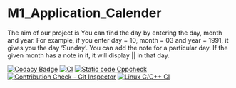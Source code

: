 # M1_Application_Calender

 The aim of our project is You can find the day by entering the day, month and year. For example, if you enter day = 10, month = 03 and year = 1991, it gives you the day ‘Sunday’.
You can add the note for a particular day.
If the given month has a note in it, it will display || in that day.


[![Codacy Badge](https://api.codacy.com/project/badge/Grade/fb59911eded449e98ca67f888825c6a3)](https://app.codacy.com/gh/40020851/M1_Application_Calender?utm_source=github.com&utm_medium=referral&utm_content=40020851/M1_Application_Calender&utm_campaign=Badge_Grade_Settings)
[![CI](https://github.com/40020851/M1_Application_Calender/actions/workflows/main.yml/badge.svg)](https://github.com/40020851/M1_Application_Calender/actions/workflows/main.yml)
[![Static code Cppcheck](https://github.com/40020851/M1_Application_Calender/actions/workflows/cppcheck.yml/badge.svg)](https://github.com/40020851/M1_Application_Calender/actions/workflows/cppcheck.yml)
[![Contribution Check - Git Inspector](https://github.com/40020851/M1_Application_Calender/actions/workflows/gitinspector.yml/badge.svg)](https://github.com/40020851/M1_Application_Calender/actions/workflows/gitinspector.yml)
[![Linux C/C++ CI](https://github.com/40020851/M1_Application_Calender/actions/workflows/blank.yml/badge.svg)](https://github.com/40020851/M1_Application_Calender/actions/workflows/blank.yml)
